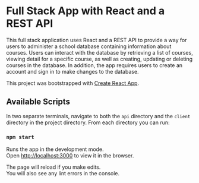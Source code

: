 # Full Stack App with React and a REST API

This full stack application uses React and a REST API to provide a way for users to administer a school database containing information about courses. 
Users can interact with the database by retrieving a list of courses, viewing detail for a specific course, as well as creating, updating or deleting courses in the database.
In addition, the app requires users to create an account and sign in to make changes to the database. 

This project was bootstrapped with [Create React App](https://github.com/facebook/create-react-app).

## Available Scripts

In two separate terminals, navigate to both the `api` directory and the `client` directory in the project directory. From each directory you can run:

### `npm start`

Runs the app in the development mode.<br />
Open [http://localhost:3000](http://localhost:3000) to view it in the browser.

The page will reload if you make edits.<br />
You will also see any lint errors in the console.